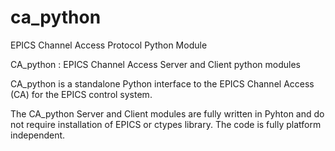 # ca_python
EPICS Channel Access Protocol Python Module

CA_python : EPICS Channel Access Server and Client python modules

CA_python is a standalone Python interface to the EPICS Channel Access (CA) for the EPICS control system.

The CA_python Server and Client modules are fully written in Pyhton and do not require installation of EPICS or ctypes library. The code is fully platform independent.
